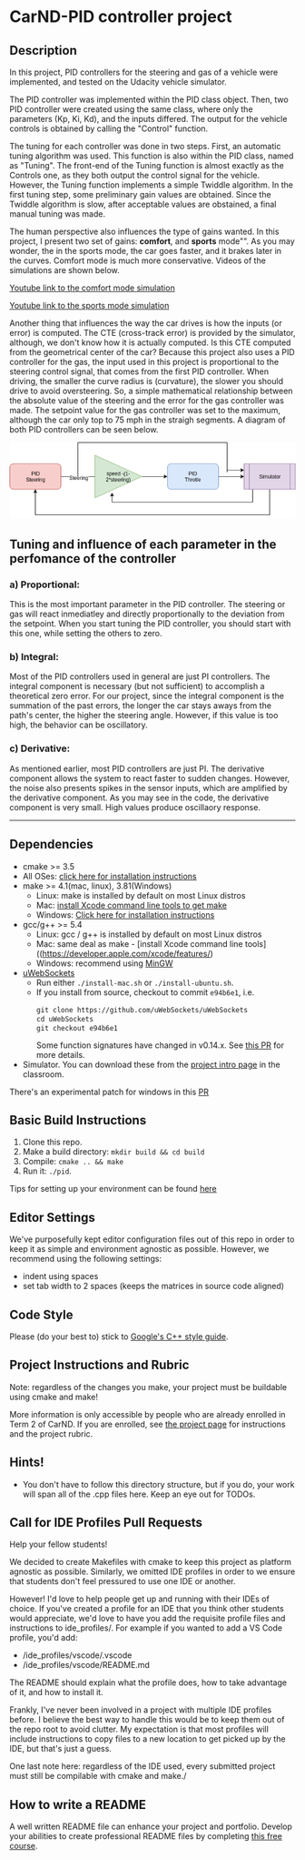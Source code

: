 # CarND-PID controller project

## Description
In this project, PID controllers for the steering and gas of a vehicle were implemented, and tested on the Udacity vehicle simulator.

The PID controller was implemented within the PID class object. Then, two PID controller were created using the same class, where only the parameters (Kp, Ki, Kd), and the inputs differed. The output for the vehicle controls is obtained by calling the "Control" function.

The tuning for each controller was done in two steps. First, an automatic tuning algorithm was used. This function is also within the PID class, named as "Tuning". The front-end of the Tuning function is almost exactly as the Controls one, as they both output the control signal for the vehicle. However, the Tuning function implements a simple Twiddle algorithm. 
In the first tuning step, some preliminary gain values are obtained. Since the Twiddle algorithm is slow, after acceptable values are obstained, a final manual tuning was made. 

The human perspective also influences the type of gains wanted. In this project, I present two set of gains: **comfort**, and **sports**  mode"". As you may wonder, the in the sports mode, the car goes faster, and it brakes later in the curves. Comfort mode is much more conservative. Videos of the simulations are shown below.

[Youtube link to the comfort mode simulation](https://youtu.be/9d7J8sOaryk)

[Youtube link to the sports mode simulation](https://youtu.be/XjY3zDpkGr0)

Another thing that influences the way the car drives is how the inputs (or error) is computed. The CTE (cross-track error) is provided by the simulator, although, we don't know how it is actually computed. Is this CTE computed from the geometrical center of the car? 
Because this project also uses a PID controller for the gas, the input used in this project is proportional to the steering control signal, that comes from the first PID controller. When driving, the smaller the curve radius is (curvature), the slower you should drive to avoid oversteering. So, a simple mathematical relationship between the absolute value of the steering and the error for the gas controller was made. The setpoint value for the gas controller was set to the maximum, although the car only top to 75 mph in the straigh segments. A diagram of both PID controllers can be seen below.

![alt text](images/PID_diagram.png)

## Tuning and influence of each parameter in the perfomance of the controller
### a) Proportional:

This is the most important parameter in the PID controller. The steering or gas will react inmediatley and directly proportionally to the deviation from the setpoint. When you start tuning the PID controller, you should start with this one, while setting the others to zero.

### b) Integral:

Most of the PID controllers used in general are just PI controllers. The integral component is necessary (but not sufficient) to accomplish a theoretical zero error. For our project, since the integral component is the summation of the past errors, the longer the car stays aways from the path's center, the higher the steering angle. However, if this value is too high, the behavior can be oscillatory.

### c) Derivative:

As mentioned earlier, most PID controllers are just PI. The derivative component allows the system to react faster to sudden changes. However, the noise also presents spikes in the sensor inputs, which are amplified by the derivative component. As you may see in the code, the derivative component is very small. High values produce oscillaory response.

---

## Dependencies

* cmake >= 3.5
 * All OSes: [click here for installation instructions](https://cmake.org/install/)
* make >= 4.1(mac, linux), 3.81(Windows)
  * Linux: make is installed by default on most Linux distros
  * Mac: [install Xcode command line tools to get make](https://developer.apple.com/xcode/features/)
  * Windows: [Click here for installation instructions](http://gnuwin32.sourceforge.net/packages/make.htm)
* gcc/g++ >= 5.4
  * Linux: gcc / g++ is installed by default on most Linux distros
  * Mac: same deal as make - [install Xcode command line tools]((https://developer.apple.com/xcode/features/)
  * Windows: recommend using [MinGW](http://www.mingw.org/)
* [uWebSockets](https://github.com/uWebSockets/uWebSockets)
  * Run either `./install-mac.sh` or `./install-ubuntu.sh`.
  * If you install from source, checkout to commit `e94b6e1`, i.e.
    ```
    git clone https://github.com/uWebSockets/uWebSockets 
    cd uWebSockets
    git checkout e94b6e1
    ```
    Some function signatures have changed in v0.14.x. See [this PR](https://github.com/udacity/CarND-MPC-Project/pull/3) for more details.
* Simulator. You can download these from the [project intro page](https://github.com/udacity/self-driving-car-sim/releases) in the classroom.

There's an experimental patch for windows in this [PR](https://github.com/udacity/CarND-PID-Control-Project/pull/3)

## Basic Build Instructions

1. Clone this repo.
2. Make a build directory: `mkdir build && cd build`
3. Compile: `cmake .. && make`
4. Run it: `./pid`. 

Tips for setting up your environment can be found [here](https://classroom.udacity.com/nanodegrees/nd013/parts/40f38239-66b6-46ec-ae68-03afd8a601c8/modules/0949fca6-b379-42af-a919-ee50aa304e6a/lessons/f758c44c-5e40-4e01-93b5-1a82aa4e044f/concepts/23d376c7-0195-4276-bdf0-e02f1f3c665d)

## Editor Settings

We've purposefully kept editor configuration files out of this repo in order to
keep it as simple and environment agnostic as possible. However, we recommend
using the following settings:

* indent using spaces
* set tab width to 2 spaces (keeps the matrices in source code aligned)

## Code Style

Please (do your best to) stick to [Google's C++ style guide](https://google.github.io/styleguide/cppguide.html).

## Project Instructions and Rubric

Note: regardless of the changes you make, your project must be buildable using
cmake and make!

More information is only accessible by people who are already enrolled in Term 2
of CarND. If you are enrolled, see [the project page](https://classroom.udacity.com/nanodegrees/nd013/parts/40f38239-66b6-46ec-ae68-03afd8a601c8/modules/f1820894-8322-4bb3-81aa-b26b3c6dcbaf/lessons/e8235395-22dd-4b87-88e0-d108c5e5bbf4/concepts/6a4d8d42-6a04-4aa6-b284-1697c0fd6562)
for instructions and the project rubric.

## Hints!

* You don't have to follow this directory structure, but if you do, your work
  will span all of the .cpp files here. Keep an eye out for TODOs.

## Call for IDE Profiles Pull Requests

Help your fellow students!

We decided to create Makefiles with cmake to keep this project as platform
agnostic as possible. Similarly, we omitted IDE profiles in order to we ensure
that students don't feel pressured to use one IDE or another.

However! I'd love to help people get up and running with their IDEs of choice.
If you've created a profile for an IDE that you think other students would
appreciate, we'd love to have you add the requisite profile files and
instructions to ide_profiles/. For example if you wanted to add a VS Code
profile, you'd add:

* /ide_profiles/vscode/.vscode
* /ide_profiles/vscode/README.md

The README should explain what the profile does, how to take advantage of it,
and how to install it.

Frankly, I've never been involved in a project with multiple IDE profiles
before. I believe the best way to handle this would be to keep them out of the
repo root to avoid clutter. My expectation is that most profiles will include
instructions to copy files to a new location to get picked up by the IDE, but
that's just a guess.

One last note here: regardless of the IDE used, every submitted project must
still be compilable with cmake and make./

## How to write a README
A well written README file can enhance your project and portfolio.  Develop your abilities to create professional README files by completing [this free course](https://www.udacity.com/course/writing-readmes--ud777).

